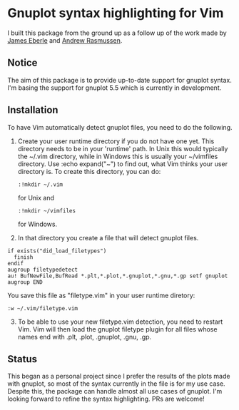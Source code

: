 # Gnuplot syntax highlighting for Vim
I built this package from the ground up as a follow up of the work made by [James Eberle](https://www.vim.org/scripts/script.php?script_id=1737) and [Andrew Rasmussen](https://www.vim.org/scripts/script.php?script_id=4873).

## Notice
The aim of this package is to provide up-to-date support for gnuplot syntax. I'm basing the support for gnuplot 5.5 which is currently in development.

## Installation
To have Vim automatically detect gnuplot files, you need to do the following.

1. Create your user runtime directory if you do not have one yet. This
	  directory needs to be in your 'runtime' path. In Unix this would
	  typically the ~/.vim directory, while in Windows this is usually your
	  ~/vimfiles directory. Use :echo expand("~") to find out, what Vim thinks
	  your user directory is.
	  To create this directory, you can do:
    ```vim
    :!mkdir ~/.vim
    ```
    for Unix and
    ```vim
    :!mkdir ~/vimfiles
    ```
    for Windows.

2. In that directory you create a file that will detect gnuplot files.
```vim
if exists("did_load_filetypes")
  finish
endif
augroup filetypedetect
au! BufNewFile,BufRead *.plt,*.plot,*.gnuplot,*.gnu,*.gp setf gnuplot
augroup END
```

You save this file as "filetype.vim" in your user runtime diretory:
```vim
:w ~/.vim/filetype.vim
```

3. To be able to use your new filetype.vim detection, you need to restart Vim. Vim will then load the gnuplot filetype plugin for all files whose names end with .plt, .plot, .gnuplot, .gnu, .gp.

## Status
This began as a personal project since I prefer the results of the plots made with gnuplot, so most of the syntax currently in the file is for my use case. Despite this, the package can handle almost all use cases of gnuplot. I'm looking forward to refine the syntax highlighting. PRs are welcome!

